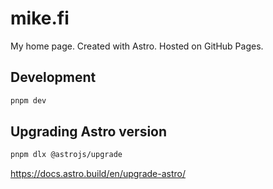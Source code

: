 # mike.fi

My home page. Created with Astro. Hosted on GitHub Pages.

## Development

```sh
pnpm dev
```

## Upgrading Astro version

```sh
pnpm dlx @astrojs/upgrade
```

<https://docs.astro.build/en/upgrade-astro/>
